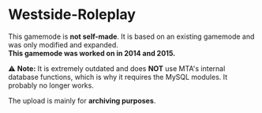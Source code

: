 # Westside-Roleplay

This gamemode is **not self-made**. It is based on an existing gamemode and was only modified and expanded.   
**This gamemode was worked on in 2014 and 2015.**  

⚠️ **Note:** It is extremely outdated and does **NOT** use MTA's internal database functions, which is why it requires the MySQL modules. It probably no longer works.  

The upload is mainly for **archiving purposes**.
